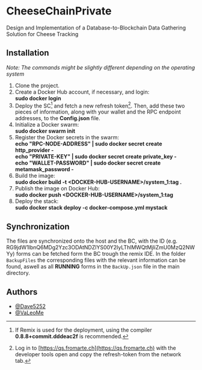 
# CheeseChainPrivate

Design and Implementation of a Database-to-Blockchain Data Gathering Solution for Cheese Tracking

## Installation

*Note: The commands might be slightly different depending on the operating system*

1. Clone the project.
2. Create a Docker Hub account, if necessary, and login: \
**sudo docker login**
3. Deploy the SC[^1] and fetch a new refresh token[^2]. Then, add these two pieces of information, along with your wallet and the RPC endpoint addresses, to the **Config.json** file.
5. Initialize a Docker swarm: \
**sudo docker swarm init**
6. Register the Docker secrets in the swarm:\
**echo "RPC-NODE-ADDRESS" | sudo docker secret create http\_provider -**\
**echo "PRIVATE-KEY" | sudo docker secret create private\_key -**\
**echo "WALLET-PASSWORD" | sudo docker secret create metamask\_password -**
7. Build the image: \
**sudo docker build -t \<DOCKER-HUB-USERNAME\>/system\_1:tag .**
8. Publish the image on Docker Hub: \
**sudo docker push \<DOCKER-HUB-USERNAME\>/system\_1:tag**
10. Deploy the stack: \
**sudo docker stack deploy -c docker-compose.yml mystack**

[^1]: If Remix is used for the deployment, using the compiler **0.8.8+commit.dddeac2f** is recommended.
[^2]: Log in to [https://qs.fromarte.ch](https://qs.fromarte.ch) with the developer tools open and copy the refresh-token from the network tab.

## Synchronization
The files are synchronized onto the host and the BC, with the ID (e.g. RG9jdW1lbnQ6MDg2Yzc3ODAtNDZlYS00Y2IyLThlMWQtMjliZmU0MzQ2NWYy) forms can be fetched form the BC trough the remix IDE. 
In the folder `BackupFiles` the corresponding files with the relevant information can be found, aswell as all **RUNNING** forms in the `BackUp.json` file in the main directory.

## Authors

- [@Dave5252](https://github.com/Dave5252)
- [@VaLeoMe](https://github.com/VaLeoMe)


    
